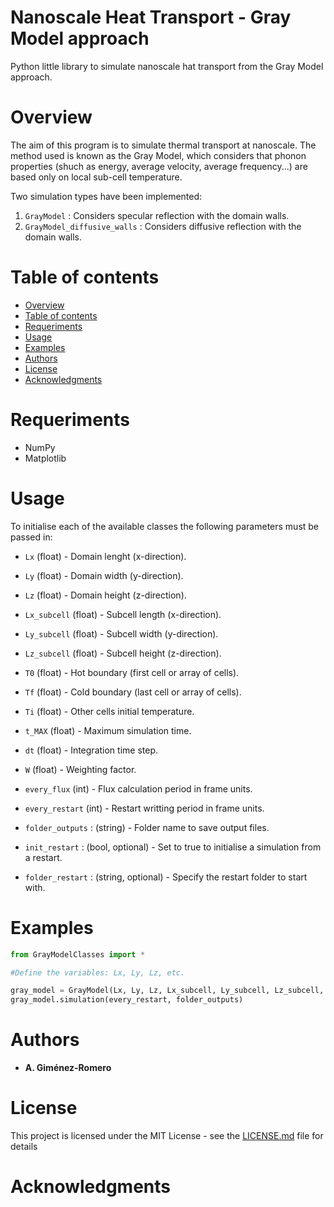 # Nanoscale Heat Transport - Gray Model approach
Python little library to simulate nanoscale hat transport from the Gray Model approach.

# Overview
The aim of this program is to simulate thermal transport at nanoscale. The method used is known as the Gray Model, which considers that phonon properties (shuch as energy, average velocity, average frequency...) are based only on local sub-cell temperature. 

Two simulation types have been implemented:

1. `GrayModel` : Considers specular reflection with the domain walls.
2. `GrayModel_diffusive_walls` : Considers diffusive reflection with the domain walls.

Table of contents
=================

<!--ts-->
   * [Overview](#overview)
   * [Table of contents](#table-of-contents)
   * [Requeriments](#requeriments)
   * [Usage](#usage)
   * [Examples](#examples)
   * [Authors](#authors)
   * [License](#license)
   * [Acknowledgments](#acknowledgments)
<!--te-->

# Requeriments
- NumPy
- Matplotlib

# Usage
To initialise each of the available classes the following parameters must be passed in:

- `Lx` (float) - Domain lenght (x-direction).
- `Ly` (float) - Domain width (y-direction).
- `Lz` (float) - Domain height (z-direction).

- `Lx_subcell` (float) - Subcell length (x-direction).
- `Ly_subcell` (float) - Subcell width (y-direction).
- `Lz_subcell` (float) - Subcell height (z-direction).

- `T0` (float) - Hot boundary (first cell or array of cells).
- `Tf` (float) - Cold boundary (last cell or array of cells).
- `Ti` (float) - Other cells initial temperature.

- `t_MAX` (float) - Maximum simulation time.
- `dt` (float) - Integration time step.

- `W` (float) - Weighting factor.
- `every_flux` (int) - Flux calculation period in frame units.
- `every_restart` (int) - Restart writting period in frame units.


- `folder_outputs` : (string) - Folder name to save output files.

- `init_restart` : (bool, optional) - Set to true to initialise a simulation from a restart. 
- `folder_restart` : (string, optional) - Specify the restart folder to start with.

# Examples

```python
from GrayModelClasses import *

#Define the variables: Lx, Ly, Lz, etc.

gray_model = GrayModel(Lx, Ly, Lz, Lx_subcell, Ly_subcell, Lz_subcell, T0, Tf, Ti, t_MAX, dt, W, every_flux)
gray_model.simulation(every_restart, folder_outputs)
```

# Authors
* **A. Giménez-Romero**

# License
This project is licensed under the MIT License - see the [LICENSE.md](https://github.com/agimenezromero/NHT-Gray-Model/blob/master/LICENSE) file for details

# Acknowledgments

